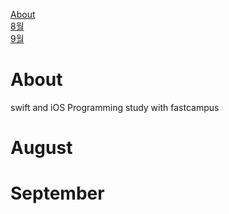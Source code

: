[About](#About)<br>
[8월](#August)<br>
[9월](#September)<br>

# About
swift and iOS Programming study with fastcampus

# August

# September

